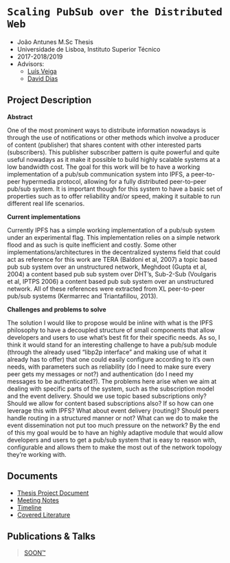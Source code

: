# `Scaling PubSub over the Distributed Web`

- João Antunes M.Sc Thesis
- Universidade de Lisboa, Instituto Superior Técnico
- 2017-2018/2019
- Advisors: 
  - [Luís Veiga](http://www.gsd.inesc-id.pt/~lveiga/)
  - [David Dias](http://daviddias.me/)

## Project Description

**Abstract**

One of the most prominent ways to distribute information nowadays is through the use of notifications or other methods which involve a producer of content (publisher) that shares content with other interested parts (subscribers). This publisher subscriber pattern is quite powerful and quite useful nowadays as it make it possible to build highly scalable systems at a low bandwidth cost. The goal for this work will be to have a working implementation of a pub/sub communication system into IPFS, a peer-to-peer hypermedia protocol, allowing for a fully distributed peer-to-peer pub/sub system. It is important though for this system to have a basic set of properties such as to offer reliability and/or speed, making it suitable to run different real life scenarios.

**Current implementations**

Currently IPFS has a simple working implementation of a pub/sub system under an experimental flag. This implementation relies on a simple network flood and as such is quite inefficient and costly.
Some other implementations/architectures in the decentralized systems field that could act as reference for this work are TERA (Baldoni et al, 2007) a topic based pub sub system over an unstructured network, Meghdoot (Gupta et al, 2004) a content based pub sub system over DHT’s, Sub-2-Sub (Voulgaris et al, IPTPS 2006) a content based pub sub system over an unstructured network. All of these references were extracted from XL peer-to-peer pub/sub systems (Kermarrec and Triantafillou, 2013).

**Challenges and problems to solve**

The solution I would like to propose would be inline with what is the IPFS philosophy to have a decoupled structure of small components that allow developers and users to use what’s best fit for their specific needs. As so, I think it would stand for an interesting challenge to have a pub/sub module (through the already used “libp2p interface” and making use of what it already has to offer) that one could easily configure according to it’s own needs, with parameters such as reliability (do I need to make sure every peer gets my messages or not?) and authentication (do I need my messages to be authenticated?).
The problems here arise when we aim at dealing with specific parts of the system, such as the subscription model and the event delivery. Should we use topic based subscriptions only? Should we allow for content based subscriptions also? If so how can one leverage this with IPFS?  What about event delivery (routing)? Should peers handle routing in a structured manner or not? What can we do to make the event dissemination not put too much pressure on the network?
By the end of this my goal would be to have an highly adaptive module that would allow developers and users to get a pub/sub system that is easy to reason with, configurable and allows them to make the most out of the network topology they’re working with.

## Documents

- [Thesis Project Document](./project-report/report.pdf)
- [Meeting Notes](./meeting-notes)
- [Timeline](./TIMELINE.md)
- [Covered Literature](./covered-literature.md)

## Publications & Talks

> [SOON™](http://i0.kym-cdn.com/photos/images/original/000/117/014/GsE3k.jpg)

